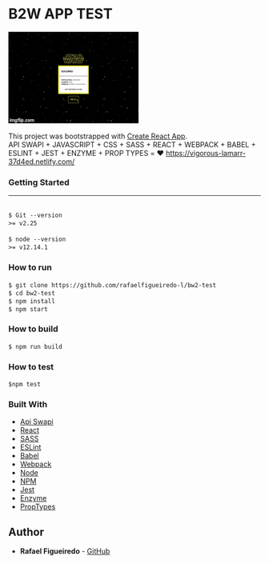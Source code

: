 # B2W APP TEST

![](app.gif)

This project was bootstrapped with [Create React App](https://github.com/facebook/create-react-app).<br/>
API SWAPI + JAVASCRIPT + CSS + SASS + REACT + WEBPACK + BABEL + ESLINT + JEST + ENZYME + PROP TYPES = ❤️
https://vigorous-lamarr-37d4ed.netlify.com/

### Getting Started
_______________________

```

$ Git --version
>= v2.25

$ node --version
>= v12.14.1

```

### How to run

```
$ git clone https://github.com/rafaelfigueiredo-l/bw2-test
$ cd bw2-test
$ npm install
$ npm start
```

###  How to build
```
$ npm run build
```

### How to test
```
$npm test
```

### Built With

* [Api Swapi](https://swapi.co/)
* [React](https://reactjs.org/)
* [SASS](https://sass-lang.com/)
* [ESLint](https://eslint.org/)
* [Babel](https://babeljs.io/)
* [Webpack](https://webpack.js.org/)
* [Node](https://nodejs.org/)
* [NPM](https://www.npmjs.com/)
* [Jest](https://jestjs.io/)
* [Enzyme](https://airbnb.io/enzyme/)
* [PropTypes](https://www.npmjs.com/package/prop-types)



## Author

* **Rafael Figueiredo** - [GitHub](https://github.com/rafaelfigueiredo-l/)